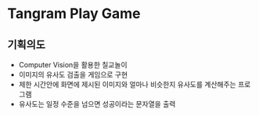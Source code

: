 # Tangram Play Game

## 기획의도
- Computer Vision을 활용한 칠교놀이
- 이미지의 유사도 검출을 게임으로 구현
- 제한 시간안에 화면에 제시된 이미지와 얼마나 비슷한지 유사도를 계산해주는 프로그램
- 유사도는 일정 수준을 넘으면 성공이라는 문자열을 출력
